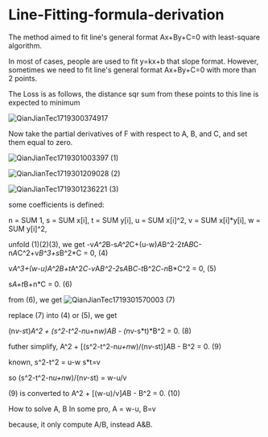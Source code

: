 # Line-Fitting-formula-derivation
The method aimed to fit line's general format Ax+By+C=0 with least-square algorithm.

In most of cases, people are used to fit y=kx+b that slope format.
However, sometimes we need to fit line's general format Ax+By+C=0 with more than 2 points.

The Loss is as follows, the distance sqr sum from these points to this line is expected to minimum 

![QianJianTec1719300374917](https://github.com/FengMu1995/Line-Fitting/assets/52693361/4e30e4b1-b3ed-4343-b5ae-93d6c3accbf2)

Now take the partial derivatives of F with respect to A, B, and C, and set them equal to zero.

![QianJianTec1719301003397](https://github.com/FengMu1995/Line-Fitting/assets/52693361/0b02a86a-2573-4849-8feb-d38baa3adb62)  (1)

![QianJianTec1719301209028](https://github.com/FengMu1995/Line-Fitting/assets/52693361/dd248823-d6bd-4f9f-83b1-ad6d2567e01c)  (2)

![QianJianTec1719301236221](https://github.com/FengMu1995/Line-Fitting/assets/52693361/7853569a-f639-4d15-8d7f-19b5a0405e4e)  (3)

some coefficients is defined:

   n = SUM 1,
   s = SUM x[i],
   t = SUM y[i],
   u = SUM x[i]^2,
   v = SUM x[i]*y[i],
   w = SUM y[i]^2,

unfold (1)(2)(3), we get
-v*A^2*B-s*A^2*C+(u-w)*A*B^2-2*t*A*B*C-n*A*C^2+v*B^3+s*B^2*C = 0, (4)

v*A^3+(w-u)*A^2*B+t*A^2*C-v*A*B^2-2*s*A*B*C-t*B^2*C-n*B*C^2 = 0,  (5)   

s*A+t*B+n*C = 0.                                                  (6)

from (6),
we get ![QianJianTec1719301570003](https://github.com/FengMu1995/Line-Fitting/assets/52693361/bcf2486d-7879-4e55-ac57-02584cd37994)  (7)

replace (7) into (4) or (5), we get 

(n*v-s*t)*A^2 + (s^2-t^2-n*u+n*w)*A*B - (n*v-s*t)*B^2 = 0.         (8)

futher simplify, 
A^2 + [(s^2-t^2-n*u+n*w)/(n*v-s*t)]*A*B - B^2 = 0.                 (9)

known,
s^2-t^2 = u-w
s*t=v

so (s^2-t^2-n*u+n*w)/(n*v-s*t) = w-u/v

(9) is converted to 
A^2 + [(w-u)/v]*A*B - B^2 = 0.                                      (10)


How to solve A, B
In some pro, A = w-u, B=v


because, it only compute A/B, instead A&B.








